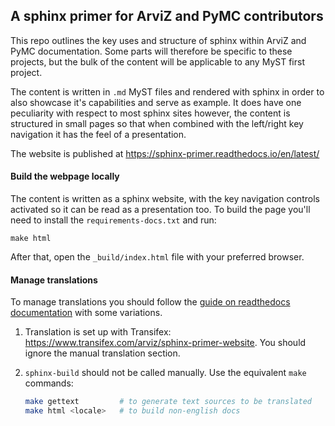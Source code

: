 ## A sphinx primer for ArviZ and PyMC contributors

This repo outlines the key uses and structure of sphinx within ArviZ and
PyMC documentation. Some parts will therefore be specific to these projects,
but the bulk of the content will be applicable to any MyST first project.

The content is written in `.md` MyST files and rendered with sphinx in
order to also showcase it's capabilities and serve as example.
It does have one peculiarity with respect to most sphinx sites however,
the content is structured in small pages so that when combined with
the left/right key navigation it has the feel of a presentation.

The website is published at https://sphinx-primer.readthedocs.io/en/latest/

#### Build the webpage locally
The content is written as a sphinx website, with the key navigation controls
activated so it can be read as a presentation too. To build the page you'll
need to install the `requirements-docs.txt` and run:

    make html

After that, open the `_build/index.html` file with your preferred browser.

#### Manage translations
To manage translations you should follow the [guide on readthedocs documentation](https://docs.readthedocs.io/en/stable/guides/manage-translations-sphinx.html)
with some variations.

1. Translation is set up with Transifex: https://www.transifex.com/arviz/sphinx-primer-website. You
   should ignore the manual translation section.
1. `sphinx-build` should not be called manually. Use the equivalent `make` commands:

    ```bash
    make gettext         # to generate text sources to be translated
    make html <locale>   # to build non-english docs
    ```


